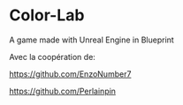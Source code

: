 # Color-Lab
 A game made with Unreal Engine in Blueprint 


Avec la coopération de: 

https://github.com/EnzoNumber7

https://github.com/Perlainpin
